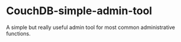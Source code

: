 # CouchDB-simple-admin-tool
 A simple but really useful admin tool for most common administrative functions.
